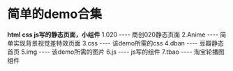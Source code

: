 # 简单的demo合集
**html css js写的静态页面，小组件**
1.020 ---- 商创020静态页面
2.Anime ---- 简单实现背景视觉差特效页面
3.css ---- 该demo所需的css
4.dban ---- 豆瓣静态首页
5.img ---- 该demo所需的图片
6.js ---- js写的组件
7.tbao ---- 淘宝轮播图组件
